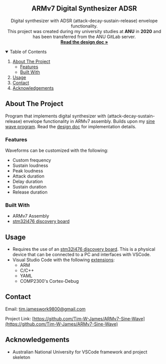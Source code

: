 <!--
*** Based on the Best-README-Template: https://github.com/othneildrew/Best-README-Template
***
*** To avoid retyping too much info. Do a search and replace for the following:
*** repo_name, project_title, project_description
-->



<!-- PROJECT LOGO -->
<br />
<p align="center">

  <h2 align="center">ARMv7 Digital Synthesizer ADSR</h2>

  <p align="center">
    Digital synthesizer with ADSR (attack-decay-sustain-release) envelope functionality.
    <br />
    This project was created during my university studies at <b>ANU</b> in <b>2020</b> and has been transferred from the ANU GitLab server.
    <br />
    <a href="https://github.com/Tim-W-James/ARMv7-Sine-Wave/blob/part-2/design-document.pdf"><strong>Read the design doc »</strong></a>
    <br />
<!--     <a href="https://github.com/Tim-W-James/repo_name">View Demo</a> -->
<!--     ·
    <a href="https://github.com/Tim-W-James/repo_name/issues">Report Bug</a> -->
<!--     ·
    <a href="https://github.com/Tim-W-James/repo_name/issues">Request Feature</a> -->
  </p>
</p>



<!-- TABLE OF CONTENTS -->
<details open="open">
  <summary>Table of Contents</summary>
  <ol>
    <li>
      <a href="#about-the-project">About The Project</a>
      <ul>
        <li><a href="#features">Features</a></li>
        <li><a href="#built-with">Built With</a></li>
      </ul>
    </li>
    <li>
        <a href="#usage">Usage</a>
    </li>
    <li><a href="#contact">Contact</a></li>
    <li><a href="#acknowledgements">Acknowledgements</a></li>
  </ol>
</details>



<!-- ABOUT THE PROJECT -->
## About The Project

<!-- [![Product Name Screen Shot][product-screenshot]](https://example.com) -->

Program that implements digital synthesizer with (attack-decay-sustain-release) envelope functionality in ARMv7 assembly. Builds upon my [sine wave program](https://github.com/Tim-W-James/ARMv7-Sine-Wave). Read the [design doc](https://github.com/Tim-W-James/ARMv7-Sine-Wave/blob/part-2/design-document.pdf) for implementation details.

### Features
Waveforms can be customized with the following:
* Custom frequency
* Sustain loudness
* Peak loudness
* Attack duration
* Delay duration
* Sustain duration
* Release duration

### Built With

* ARMv7 Assembly
* [stm32l476 discovery board](https://www.digikey.com.au/en/products/detail/stmicroelectronics/STM32L476G-DISCO/5344355)

<!-- GETTING STARTED -->
## Usage

* Requires the use of an [stm32l476 discovery board](https://www.digikey.com.au/en/products/detail/stmicroelectronics/STM32L476G-DISCO/5344355). This is a physical device that can be connected to a PC and interfaces with VSCode.
* Visual Studio Code with the following [extensions](https://marketplace.visualstudio.com/items?itemName=comp2300-anu.comp2300-extension-pack):
  - ARM
  - C/C++
  - YAML
  - COMP2300's Cortex-Debug



<!-- CONTACT -->
## Contact

Email: [tim.jameswork9800@gmail.com](mailto:tim.jameswork9800@gmail.com "tim.jameswork9800@gmail.com")

Project Link: [https://github.com/Tim-W-James/ARMv7-Sine-Wave](https://github.com/Tim-W-James/ARMv7-Sine-Wave)



<!-- ACKNOWLEDGEMENTS -->
## Acknowledgements

* Australian National University for VSCode framework and project skeleton
